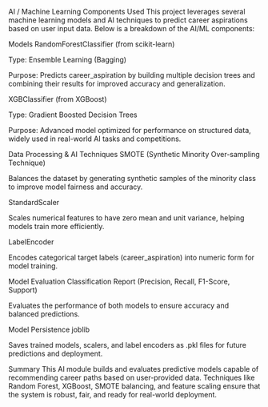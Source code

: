 AI / Machine Learning Components Used
This project leverages several machine learning models and AI techniques to predict career aspirations based on user input data. Below is a breakdown of the AI/ML components:

Models
RandomForestClassifier (from scikit-learn)

Type: Ensemble Learning (Bagging)

Purpose: Predicts career_aspiration by building multiple decision trees and combining their results for improved accuracy and generalization.

XGBClassifier (from XGBoost)

Type: Gradient Boosted Decision Trees

Purpose: Advanced model optimized for performance on structured data, widely used in real-world AI tasks and competitions.

Data Processing & AI Techniques
SMOTE (Synthetic Minority Over-sampling Technique)

Balances the dataset by generating synthetic samples of the minority class to improve model fairness and accuracy.

StandardScaler

Scales numerical features to have zero mean and unit variance, helping models train more efficiently.

LabelEncoder

Encodes categorical target labels (career_aspiration) into numeric form for model training.

Model Evaluation
Classification Report (Precision, Recall, F1-Score, Support)

Evaluates the performance of both models to ensure accuracy and balanced predictions.

Model Persistence
joblib

Saves trained models, scalers, and label encoders as .pkl files for future predictions and deployment.

Summary
This AI module builds and evaluates predictive models capable of recommending career paths based on user-provided data. Techniques like Random Forest, XGBoost, SMOTE balancing, and feature scaling ensure that the system is robust, fair, and ready for real-world deployment.

